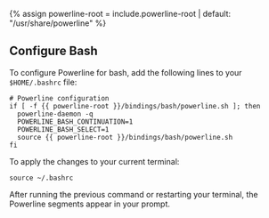 {% assign powerline-root = include.powerline-root | default: "/usr/share/powerline" %}

## Configure Bash

To configure Powerline for bash, add the following lines to your `$HOME/.bashrc`
file:

```shell
# Powerline configuration
if [ -f {{ powerline-root }}/bindings/bash/powerline.sh ]; then
  powerline-daemon -q
  POWERLINE_BASH_CONTINUATION=1
  POWERLINE_BASH_SELECT=1
  source {{ powerline-root }}/bindings/bash/powerline.sh
fi
```

To apply the changes to your current terminal:
```shell
source ~/.bashrc
```

After running the previous command or restarting your terminal, the Powerline
segments appear in your prompt.
